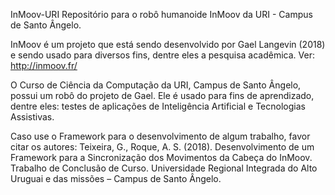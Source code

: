 InMoov-URI
Repositório para o robô humanoide InMoov da URI - Campus de Santo Ângelo.

InMoov é um projeto que está sendo desenvolvido por Gael Langevin (2018) e sendo usado para diversos fins, dentre eles a pesquisa acadêmica. Ver: http://inmoov.fr/

O Curso de Ciência da Computação da URI, Campus de Santo Ângelo, possui um robô do projeto de Gael. Ele é usado para fins de aprendizado, dentre eles: testes de aplicações de Inteligência Artificial e Tecnologias Assistivas.

Caso use o Framework para o desenvolvimento de algum trabalho, favor citar os autores:
Teixeira, G., Roque, A. S. (2018). Desenvolvimento de um Framework para a Sincronização dos Movimentos da Cabeça do InMoov. Trabalho de Conclusão de Curso. Universidade Regional Integrada do Alto Uruguai e das missões – Campus de Santo Ângelo.
